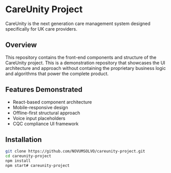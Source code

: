 # CareUnity Project

CareUnity is the next generation care management system designed specifically for UK care providers.

## Overview

This repository contains the front-end components and structure of the CareUnity project. This is a demonstration repository that showcases the UI architecture and approach without containing the proprietary business logic and algorithms that power the complete product.

## Features Demonstrated

- React-based component architecture
- Mobile-responsive design
- Offline-first structural approach
- Voice input placeholders
- CQC compliance UI framework

## Installation

```bash
git clone https://github.com/NOVUMSOLVO/careunity-project.git
cd careunity-project
npm install
npm start# careunity-project
